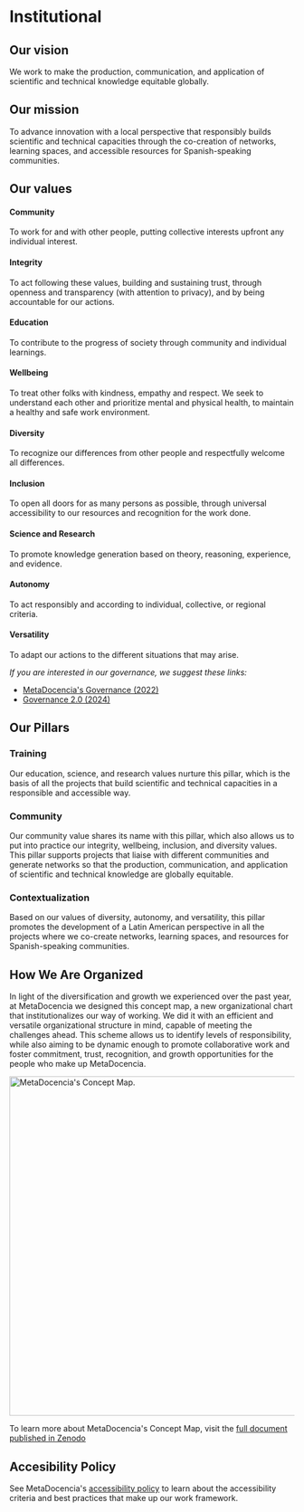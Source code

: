 # Institutional

## Our vision 

We work to make the production, communication, and application of scientific and technical knowledge equitable globally. 

## Our mission

To advance innovation with a local perspective that responsibly builds scientific and technical capacities through the co-creation of networks, learning spaces, and accessible resources for Spanish-speaking communities.

## Our values

#### Community
To work for and with other people, putting collective interests upfront any individual interest.

#### Integrity
To act following these values, building and sustaining trust, through openness and transparency (with attention to privacy), and by being accountable for our actions.

#### Education
To contribute to the progress of society through community and individual learnings.

#### Wellbeing
To treat other folks with kindness, empathy and respect. We seek to understand each other and prioritize mental and physical health, to maintain a healthy and safe work environment.

#### Diversity
To recognize our differences from other people and respectfully welcome all differences.

#### Inclusion
To open all doors for as many persons as possible, through universal accessibility to our resources and recognition for the work done.

#### Science and Research
To promote knowledge generation based on theory, reasoning, experience, and evidence.

#### Autonomy
To act responsibly and according to individual, collective, or regional criteria.

#### Versatility
To adapt our actions to the different situations that may arise.

*If you are interested in our governance, we suggest these links:*
- [MetaDocencia's Governance (2022)](https://zenodo.org/records/7399003)
- [Governance 2.0 (2024)](https://zenodo.org/records/12522913)

## Our Pillars
### Training
Our education, science, and research values nurture this pillar, which is the basis of all the projects that build scientific and technical capacities in a responsible and accessible way.

### Community
Our community value shares its name with this pillar, which also allows us to put into practice our integrity, wellbeing, inclusion, and diversity values. This pillar supports projects that liaise with different communities and generate networks so that the production, communication, and application of scientific and technical knowledge are globally equitable.

### Contextualization
Based on our values of diversity, autonomy, and versatility, this pillar promotes the development of a Latin American perspective in all the projects where we co-create networks, learning spaces, and resources for Spanish-speaking communities.

## How We Are Organized
In light of the diversification and growth we experienced over the past year, at MetaDocencia we designed this concept map, a new organizational chart that institutionalizes our way of working. We did it with an efficient and versatile organizational structure in mind, capable of meeting the challenges ahead. This scheme allows us to identify levels of responsibility, while also aiming to be dynamic enough to promote collaborative work and foster commitment, trust, recognition, and growth opportunities for the people who make up MetaDocencia.

<img src="https://www.metadocencia.org/img/MD-organization2024.jpg" alt="MetaDocencia's Concept Map." width="600px"/>

To learn more about MetaDocencia's Concept Map, visit the [full document published in Zenodo](https://doi.org/10.5281/zenodo.13243363)


## Accesibility Policy

See MetaDocencia's [accessibility policy](https://www.metadocencia.org/en/politica_accesibilidad/) to learn about the accessibility criteria and best practices that make up our work framework.